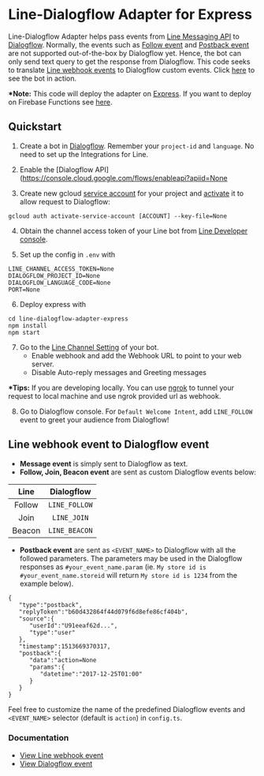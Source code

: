 # Line-Dialogflow Adapter for Express 

Line-Dialogflow Adapter helps pass events from [Line Messaging API](https://developers.line.me/en/docs/messaging-api/overview/) to [Dialogflow](https://dialogflow.com/). Normally, the events such as [Follow event](https://developers.line.me/en/docs/messaging-api/reference/#follow-event) and [Postback event](https://developers.line.me/en/docs/messaging-api/reference/#postback-event) are not supported out-of-the-box by Dialogflow yet. Hence, the bot can only send text query to get the response from Dialogflow. This code seeks to translate [Line webhook events](https://developers.line.me/en/docs/messaging-api/reference/#webhook-event-objects) to Dialogflow custom events. Click [here](http://qr-official.line.me/L/oVd9bvJ4qG.png) to see the bot in action.

__*Note:__ This code will deploy the adapter on [Express](http://expressjs.com/). If you want to deploy on Firebase Functions see [here](https://github.com/mikephul/line-dialogflow-adapter-firebase).


## Quickstart

1. Create a bot in [Dialogflow](https://dialogflow.com/). Remember your `project-id` and `language`. No need to set up the Integrations for Line.

2. Enable the [Dialogflow API](https://console.cloud.google.com/flows/enableapi?apiid=None

3. Create new gcloud [service account](https://console.cloud.google.com/projectselector/iam-admin/serviceaccounts) for your project and [activate](https://cloud.google.com/sdk/gcloud/reference/auth/activate-service-account) it to allow request to Dialogflow:
```
gcloud auth activate-service-account [ACCOUNT] --key-file=None
```

4. Obtain the channel access token of your Line bot from [Line Developer console](https://developers.line.me/console/).

5. Set up the config in `.env` with
```
LINE_CHANNEL_ACCESS_TOKEN=None
DIALOGFLOW_PROJECT_ID=None
DIALOGFLOW_LANGUAGE_CODE=None
PORT=None
```

6. Deploy express with
```
cd line-dialogflow-adapter-express
npm install
npm start
```

7. Go to the [Line Channel Setting](https://developers.line.me/console/) of your bot. 
	- Enable webhook and add the Webhook URL to point to your web server. 
	- Disable Auto-reply messages and Greeting messages
  
__*Tips:__ If you are developing locally. You can use [ngrok](https://ngrok.com/) to tunnel your request to local machine and use ngrok provided url as webhook.

8. Go to Dialogflow console. For `Default Welcome Intent`, add `LINE_FOLLOW` event to greet your audience from Dialogflow!   

## Line webhook event to Dialogflow event
- __Message event__ is simply sent to Dialogflow as text. 
- __Follow, Join, Beacon event__ are sent as custom Dialogflow events below:

|  Line  |  Dialogflow |
|:------:|:-----------:|
| Follow | `LINE_FOLLOW` |
|  Join  |  `LINE_JOIN`  |
| Beacon | `LINE_BEACON` |

- __Postback event__ are sent as `<EVENT_NAME>` to Dialogflow with all the followed parameters. The parameters may be used in the Dialogflow responses as `#your_event_name.param` (ie. `My store id is #your_event_name.storeid` will return `My store id is 1234` from the example below).
```
{  
   "type":"postback",
   "replyToken":"b60d432864f44d079f6d8efe86cf404b",
   "source":{  
      "userId":"U91eeaf62d...",
      "type":"user"
   },
   "timestamp":1513669370317,
   "postback":{  
      "data":"action=None
      "params":{  
         "datetime":"2017-12-25T01:00"
      }
   }
}
```

Feel free to customize the name of the predefined Dialogflow events and `<EVENT_NAME>` selector (default is `action`) in `config.ts`.

### Documentation
- [View Line webhook event](https://developers.line.me/en/docs/messaging-api/reference/#common-properties)
- [View Dialogflow event](https://dialogflow.com/docs/events)
